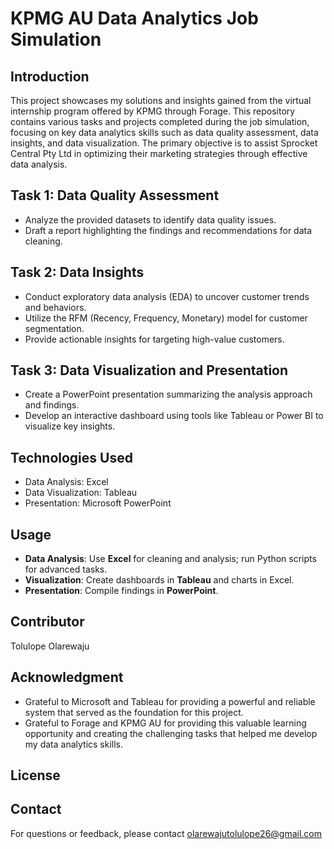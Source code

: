 # KPMG AU Data Analytics Job Simulation
## Introduction
This project showcases my solutions and insights gained from the virtual internship program offered by KPMG through Forage. This repository contains various tasks and projects completed during the job simulation, focusing on key data analytics skills such as data quality assessment, data insights, and data visualization. The primary objective is to assist Sprocket Central Pty Ltd in optimizing their marketing strategies through effective data analysis.
## Task 1: Data Quality Assessment
+ Analyze the provided datasets to identify data quality issues.
+ Draft a report highlighting the findings and recommendations for data cleaning.
## Task 2: Data Insights
+ Conduct exploratory data analysis (EDA) to uncover customer trends and behaviors.
+ Utilize the RFM (Recency, Frequency, Monetary) model for customer segmentation.
+ Provide actionable insights for targeting high-value customers.
## Task 3: Data Visualization and Presentation
+ Create a PowerPoint presentation summarizing the analysis approach and findings.
+ Develop an interactive dashboard using tools like Tableau or Power BI to visualize key insights.
## Technologies Used
+ Data Analysis: Excel
+ Data Visualization: Tableau
+ Presentation: Microsoft PowerPoint
## Usage
- **Data Analysis**: Use **Excel** for cleaning and analysis; run Python scripts for advanced tasks.
- **Visualization**: Create dashboards in **Tableau** and charts in Excel.
- **Presentation**: Compile findings in **PowerPoint**.
## Contributor
Tolulope Olarewaju
## Acknowledgment
+ Grateful to Microsoft and Tableau for providing a powerful and reliable system that served as the foundation for this project.
+ Grateful to Forage and KPMG AU for providing this valuable learning opportunity and creating the challenging tasks that helped me develop my data analytics skills.
## License
## Contact
For questions or feedback, please contact olarewajutolulope26@gmail.com
